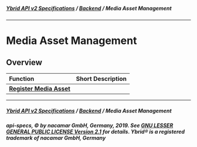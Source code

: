 ##### [**Ybrid API v2 Specifications**](../../) / [**Backend**](../) / Media Asset Management
---

# Media Asset Management

## Overview

Function | Short Description
:------- | :----------------
[**Register Media Asset**](register-media-assets.md) | 


---
##### [**Ybrid API v2 Specifications**](../../) / [**Backend**](../) / Media Asset Management
##### api-specs, © by nacamar GmbH, Germany, 2019. See [GNU LESSER GENERAL PUBLIC LICENSE Version 2.1](/LICENSE) for details. Ybrid® is a registered trademark of nacamar GmbH, Germany 
